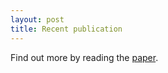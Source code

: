 ```yaml
---
layout: post
title: Recent publication
---
```



Find out more by reading the [paper](http://www.nature.com/nature/journal/v529/n7585/abs/nature16476.html).

